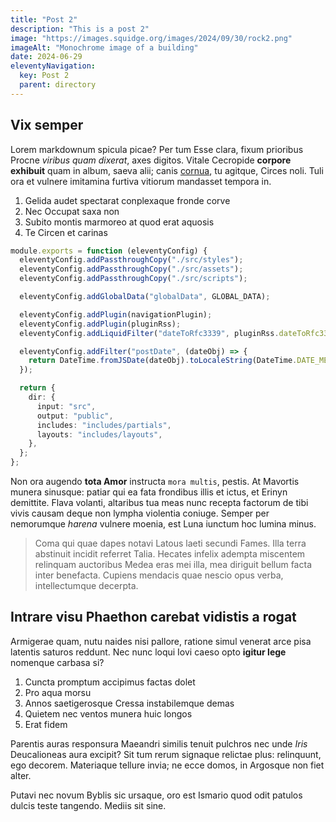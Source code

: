 ```yaml
---
title: "Post 2"
description: "This is a post 2"
image: "https://images.squidge.org/images/2024/09/30/rock2.png"
imageAlt: "Monochrome image of a building"
date: 2024-06-29
eleventyNavigation:
  key: Post 2
  parent: directory
---
```


## Vix semper

Lorem markdownum spicula picae? Per tum Esse clara, fixum prioribus Procne
*viribus quam dixerat*, axes digitos. Vitale Cecropide **corpore exhibuit** quam
in album, saeva alii; canis [cornua](http://tota-dixit.io/receptis.aspx), tu
agitque, Circes noli. Tuli ora et vulnere imitamina furtiva vitiorum mandasset
tempora in.

1. Gelida audet spectarat conplexaque fronde corve
2. Nec Occupat saxa non
3. Subito montis marmoreo at quod erat aquosis
4. Te Circen et carinas

```ts
module.exports = function (eleventyConfig) {
  eleventyConfig.addPassthroughCopy("./src/styles");
  eleventyConfig.addPassthroughCopy("./src/assets");
  eleventyConfig.addPassthroughCopy("./src/scripts");

  eleventyConfig.addGlobalData("globalData", GLOBAL_DATA);

  eleventyConfig.addPlugin(navigationPlugin);
  eleventyConfig.addPlugin(pluginRss);
  eleventyConfig.addLiquidFilter("dateToRfc3339", pluginRss.dateToRfc3339);

  eleventyConfig.addFilter("postDate", (dateObj) => {
    return DateTime.fromJSDate(dateObj).toLocaleString(DateTime.DATE_MED);
  });

  return {
    dir: {
      input: "src",
      output: "public",
      includes: "includes/partials",
      layouts: "includes/layouts",
    },
  };
};
```

Non ora augendo **tota Amor** instructa `mora multis`, pestis. At Mavortis munera
sinusque: patiar qui ea fata frondibus illis et ictus, et Erinyn demittite.
Flava volanti, altaribus tua meas nunc recepta factorum de tibi vivis causam
deque non lympha violentia coniuge. Semper per nemorumque *harena* vulnere
moenia, est Luna iunctum hoc lumina minus.

> Coma qui quae dapes notavi Latous laeti secundi Fames. Illa terra abstinuit
> incidit referret Talia. Hecates infelix adempta miscentem relinquam auctoribus
> Medea eras mei illa, mea diriguit bellum facta inter benefacta. Cupiens
> mendacis quae nescio opus verba, intellectumque decerpta.

## Intrare visu Phaethon carebat vidistis a rogat

Armigerae quam, nutu naides nisi pallore, ratione simul venerat arce pisa
latentis saturos reddunt. Nec nunc loqui Iovi caeso opto **igitur lege**
nomenque carbasa si?

1. Cuncta promptum accipimus factas dolet
2. Pro aqua morsu
3. Annos saetigerosque Cressa instabilemque demas
4. Quietem nec ventos munera huic longos
5. Erat fidem

Parentis auras responsura Maeandri similis tenuit pulchros nec unde *Iris*
Deucalioneas aura excipit? Sit tum rerum signaque relictae plus: relinquunt, ego
decorem. Materiaque tellure invia; ne ecce domos, in Argosque non fiet alter.

Putavi nec novum Byblis sic ursaque, oro est Ismario quod odit patulos dulcis
teste tangendo. Mediis sit sine.

